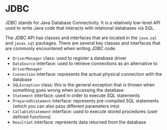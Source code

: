 # JDBC
JDBC stands for Java Database Connectivity. It is a relatively low-level API used to write Java code that interacts with relational databases via SQL.

The JDBC API has classes and interfaces that are located in the `java.sql` and `javax.sql` packages. There are several key classes and interfaces that are commonly encountered when writing JDBC code.

- `DriverManager` class: used to register a database driver
- `DataSource` interface: used to retrieve connections as an alternative to `DriverManager`
- `Connection` interface: represents the actual physical connection with the database
- `SQLException` class: this is the general exception that is thrown when something goes wrong when accessing the database
- `Statement` interface: used in order to execute SQL statements
- `PreparedStatement` interface: represents pre-compiled SQL statements (which you can also pass different parameters into)
- `CallableStatement` interface: used to execute stored procedures (user defined functions)
- `ResultSet` interface: represents data returned from the database